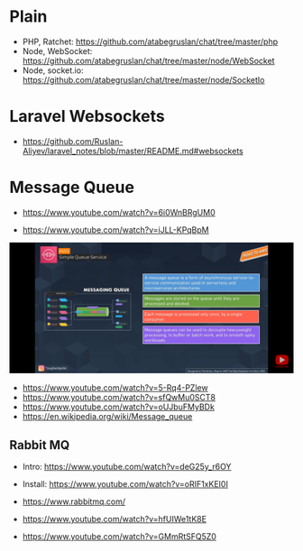 # Plain

- PHP, Ratchet: https://github.com/atabegruslan/chat/tree/master/php
- Node, WebSocket: https://github.com/atabegruslan/chat/tree/master/node/WebSocket
- Node, socket.io: https://github.com/atabegruslan/chat/tree/master/node/SocketIo

# Laravel Websockets

- https://github.com/Ruslan-Aliyev/laravel_notes/blob/master/README.md#websockets

# Message Queue

- https://www.youtube.com/watch?v=6i0WnBRgUM0

- https://www.youtube.com/watch?v=iJLL-KPqBpM

![](https://raw.githubusercontent.com/atabegruslan/chat/master/MQ.png)

- https://www.youtube.com/watch?v=5-Rq4-PZlew
- https://www.youtube.com/watch?v=sfQwMu0SCT8
- https://www.youtube.com/watch?v=oUJbuFMyBDk
- https://en.wikipedia.org/wiki/Message_queue

## Rabbit MQ

- Intro: https://www.youtube.com/watch?v=deG25y_r6OY
- Install: https://www.youtube.com/watch?v=oRIF1xKEI0I
- https://www.rabbitmq.com/


- https://www.youtube.com/watch?v=hfUIWe1tK8E
- https://www.youtube.com/watch?v=GMmRtSFQ5Z0
